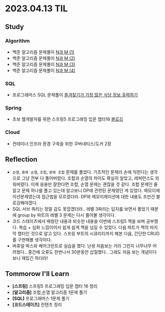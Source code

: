 # 2023.04.13 TIL

## Study
### Algorithm
- 백준 알고리즘 문제풀이 [N과 M (1)](https://www.acmicpc.net/problem/15649)
- 백준 알고리즘 문제풀이 [N과 M (2)](https://www.acmicpc.net/problem/15650)
- 백준 알고리즘 문제풀이 [N과 M (3)](https://www.acmicpc.net/problem/15651)
- 백준 알고리즘 문제풀이 [N과 M (4)](https://www.acmicpc.net/problem/15652)
### SQL
- 프로그래머스 SQL 문제풀이 [즐겨찾기가 가장 많은 식당 정보 출력하기](https://school.programmers.co.kr/learn/courses/30/lessons/131123)
### Spring
- 초보 웹개발자를 위한 스프링5 프로그래밍 입문 챕터16 [블로깅](https://memodayoungee.tistory.com/117)
### Cloud
- 컨테이너 인프라 환경 구축을 위한 쿠버네티스/도커 2장
## Reflection
- `순열`, `중복 순열`, `조합`, `중복 조합` 문제를 풀었다. 기초적인 문제라 손에 익힌다는 생각으로 그냥 전부 다 풀어버렸다. 조합과 순열의 차이도 확실히 알았고, 레퍼런스도 외워버렸다. 이제 응용만 잘한다면 조합, 순열 문제는 괜찮을 것 같다. 조합 문제인 줄 알고 문제 하나를 풀고 있는데 알고보니 DP에 관련된 문제였던 게 있었다. 메모이제이션문제였는데 접근법을 모르겠더라. DP와 메모이제이션에 대한 내용도 조만간 블로깅해야겠다. 
- SQL 서브 쿼리는 정말 감도 못잡겠더라.. 레벨 3짜리는 답지를 보면서 풀었기 때문에 group by 파트의 레벨 3 문제는 다시 풀어볼 생각이다.
- 코드 스테이츠에서 배웠던 내용과 비슷한 내용을 이번에 스프링5 책을 보며 공부했다. 복습 + 심화 느낌이어서 쉽게 쉽게 책을 넘길 수 있었다. 다음 파트가 책의 마지막 챕터인 것으로 알고 있다. 스프링 부트의 시큐리티까지 해본 다음, 간단한 CRUD를 구현해볼 생각이다.
- 버츄얼 박스와 베어크런트로 실습을 했다. 난생 처음보는 거라 그런지 너무너무 어려웠다.. 중간에 오류도 한번나서 30분동안 삽질했다.. 그래도 처음 보는 개념이다 보니 재밌긴 하더라!
## Tommorow I'll Learn
- **[스프링]** 스프링5 프로그래밍 입문 챕터 16 정리
- **[알고리즘]** 조합,순열 알고리즘 1문제 풀기
- **[SQL]** 프로그래머스 1문제 풀기
- **[코드스테이츠]** 컨텐츠 정리 

